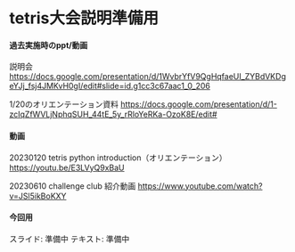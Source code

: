 # tetris大会説明準備用

#### 過去実施時のppt/動画

説明会
https://docs.google.com/presentation/d/1WvbrYfV9QgHqfaeUI_ZYBdVKDgeYJj_fsj4JMKvH0gI/edit#slide=id.g1cc3c67aac1_0_206

1/20のオリエンテーション資料
https://docs.google.com/presentation/d/1-zcIqZfWVLjNphqSUH_44tE_5y_rRloYeRKa-OzoK8E/edit#

#### 動画

20230120 tetris python introduction（オリエンテーション）
https://youtu.be/E3LVyQ9xBaU

20230610 challenge club 紹介動画
https://www.youtube.com/watch?v=JSl5ikBoKXY

#### 今回用

スライド: 準備中 
テキスト: 準備中
